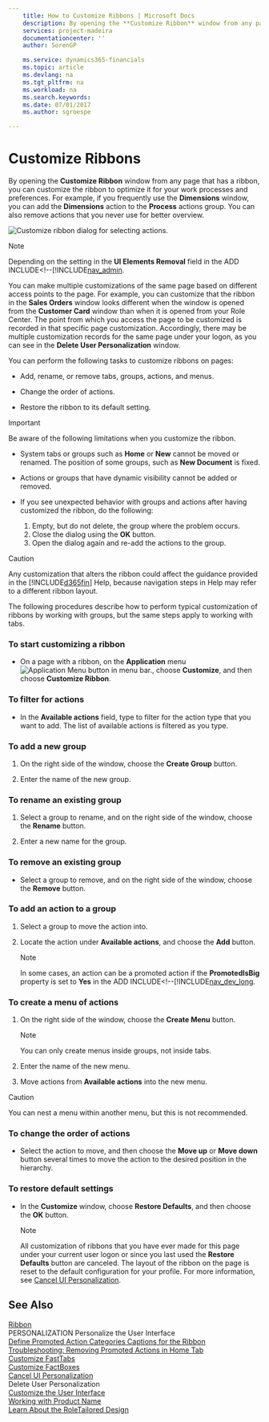 ```yaml
---
    title: How to Customize Ribbons | Microsoft Docs
    description: By opening the **Customize Ribbon** window from any page that has a ribbon, you can customize the ribbon to optimize it for your work processes and preferences. For example, if you frequently use the **Dimensions** window, you can add the **Dimensions** action to the **Process** actions group. You can also remove actions that you never use for better overview.
    services: project-madeira
    documentationcenter: ''
    author: SorenGP

    ms.service: dynamics365-financials
    ms.topic: article
    ms.devlang: na
    ms.tgt_pltfrm: na
    ms.workload: na
    ms.search.keywords:
    ms.date: 07/01/2017
    ms.author: sgroespe

---
```

# Customize Ribbons
By opening the **Customize Ribbon** window from any page that has a ribbon, you can customize the ribbon to optimize it for your work processes and preferences. For example, if you frequently use the **Dimensions** window, you can add the **Dimensions** action to the **Process** actions group. You can also remove actions that you never use for better overview.  
  
 ![Customize ribbon dialog for selecting actions.](../media/rtc_customizeribbon.png "RTC_CustomizeRibbon")  
  
> [!NOTE]  
>  Depending on the setting in the **UI Elements Removal** field in the ADD INCLUDE<!--[!INCLUDE[nav_admin](../../includes/How%20to:%20Specify%20When%20UI%20Elements%20Are%20Removed.md).  
  
 You can make multiple customizations of the same page based on different access points to the page. For example, you can customize that the ribbon in the **Sales Orders** window looks different when the window is opened from the **Customer Card** window than when it is opened from your Role Center. The point from which you access the page to be customized is recorded in that specific page customization. Accordingly, there may be multiple customization records for the same page under your logon, as you can see in the **Delete User Personalization** window.  
  
 You can perform the following tasks to customize ribbons on pages:  
  
-   Add, rename, or remove tabs, groups, actions, and menus.  
  
-   Change the order of actions.  
  
-   Restore the ribbon to its default setting.  
  
> [!IMPORTANT]  
>  Be aware of the following limitations when you customize the ribbon.  
>   
>  -   System tabs or groups such as **Home** or **New** cannot be moved or renamed. The position of some groups, such as **New Document** is fixed.  
> -   Actions or groups that have dynamic visibility cannot be added or removed.  
> -   If you see unexpected behavior with groups and actions after having customized the ribbon, do the following:  
>   
>      1.  Empty, but do not delete, the group where the problem occurs.  
>     2.  Close the dialog using the **OK** button.  
>     3.  Open the dialog again and re-add the actions to the group.  
  
> [!CAUTION]  
>  Any customization that alters the ribbon could affect the guidance provided in the [!INCLUDE[d365fin](includes/d365fin_md.md)] Help, because navigation steps in Help may refer to a different ribbon layout.  
  
 The following procedures describe how to perform typical customization of ribbons by working with groups, but the same steps apply to working with tabs.  
  
### To start customizing a ribbon  
  
-   On a page with a ribbon, on the **Application** menu ![Application Menu button in menu bar.](../media/applicationmenuicon.png "ApplicationMenuIcon"), choose **Customize**, and then choose **Customize Ribbon**.  
  
### To filter for actions  
  
-   In the **Available actions** field, type to filter for the action type that you want to add. The list of available actions is filtered as you type.  
  
### To add a new group  
  
1.  On the right side of the window, choose the **Create Group** button.  
  
2.  Enter the name of the new group.  
  
### To rename an existing group  
  
1.  Select a group to rename, and on the right side of the window, choose the **Rename** button.  
  
2.  Enter a new name for the group.  
  
### To remove an existing group  
  
-   Select a group to remove, and on the right side of the window, choose the **Remove** button.  
  
### To add an action to a group  
  
1.  Select a group to move the action into.  
  
2.  Locate the action under **Available actions**, and choose the **Add** button.  
  
    > [!NOTE]  
    >  In some cases, an action can be a promoted action if the **PromotedIsBig** property is set to **Yes** in the ADD INCLUDE<!--[!INCLUDE[nav_dev_long](../../includes/How%20to:%20Promote%20Actions%20on%20Pages.md).  
  
### To create a menu of actions  
  
1.  On the right side of the window, choose the **Create Menu** button.  
  
    > [!NOTE]  
    >  You can only create menus inside groups, not inside tabs.  
  
2.  Enter the name of the new menu.  
  
3.  Move actions from **Available actions** into the new menu.  
  
> [!CAUTION]  
>  You can nest a menu within another menu, but this is not recommended.  
  
### To change the order of actions  
  
-   Select the action to move, and then choose the **Move up** or **Move down** button several times to move the action to the desired position in the hierarchy.  
  
### To restore default settings  
  
-   In the **Customize** window, choose **Restore Defaults**, and then choose the **OK** button.  
  
    > [!NOTE]  
    >  All customization of ribbons that you have ever made for this page under your current user logon or since you last used the **Restore Defaults** button are canceled. The layout of the ribbon on the page is reset to the default configuration for your profile. For more information, see [Cancel UI Personalization](../how-to-cancel-ui-personalization.md).  
  
## See Also  
 [Ribbon](../ribbon.md)   
 PERSONALIZATION Personalize the User Interface   
 [Define Promoted Action Categories Captions for the Ribbon](../How%20to:%20Define%20Promoted%20Action%20Categories%20Captions%20for%20the%20Ribbon.md)   
 [Troubleshooting: Removing Promoted Actions in Home Tab](../troubleshooting-removing-promoted-actions-in-home-tab.md)   
 [Customize FastTabs](../how-to-customize-fasttabs.md)   
 [Customize FactBoxes](../how-to-customize-factboxes.md)   
 [Cancel UI Personalization](../how-to-cancel-ui-personalization.md)   
 Delete User Personalization   
 [Customize the User Interface](../customize-the-user-interface.md)   
 [Working with Product Name](../working-with-$-p_1-product-name-$-.md)   
 [Learn About the RoleTailored Design](../learn-about-the-roletailored-design.md)